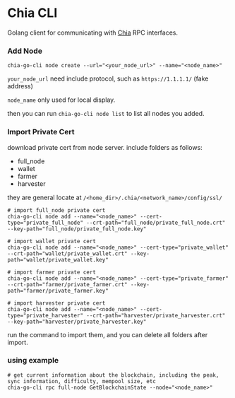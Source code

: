 # Chia CLI

Golang client for communicating with [Chia](https://www.chia.net/) RPC interfaces.

### Add Node

```
chia-go-cli node create --url="<your_node_url>" --name="<node_name>"
```

`your_node_url` need include protocol, such as `https://1.1.1.1/` (fake address)

`node_name` only used for local display.

then you can run `chia-go-cli node list` to list all nodes you added.

### Import Private Cert

download private cert from node server. include folders as follows:

- full_node
- wallet
- farmer
- harvester

they are general locate at `/<home_dir>/.chia/<network_name>/config/ssl/`

```
# import full_node private cert
chia-go-cli node add --name="<node_name>" --cert-type="private_full_node" --crt-path="full_node/private_full_node.crt" --key-path="full_node/private_full_node.key"

# import wallet private cert
chia-go-cli node add --name="<node_name>" --cert-type="private_wallet" --crt-path="wallet/private_wallet.crt" --key-path="wallet/private_wallet.key"

# import farmer private cert
chia-go-cli node add --name="<node_name>" --cert-type="private_farmer" --crt-path="farmer/private_farmer.crt" --key-path="farmer/private_farmer.key"

# import harvester private cert
chia-go-cli node add --name="<node_name>" --cert-type="private_harvester" --crt-path="harvester/private_harvester.crt" --key-path="harvester/private_harvester.key"
```

run the command to import them, and you can delete all folders after import.

### using example

```
# get current information about the blockchain, including the peak, sync information, difficulty, mempool size, etc
chia-go-cli rpc full-node GetBlockchainState --node="<node_name>"
```